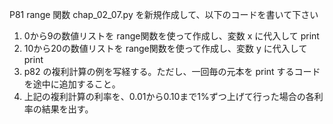 P81 range 関数
chap_02_07.py を新規作成して、以下のコードを書いて下さい

1. 0から9の数値リストを range関数を使って作成し、変数 x に代入して print
1. 10から20の数値リストを range関数を使って作成し、変数 y に代入して print
1. p82 の複利計算の例を写経する。ただし、一回毎の元本を print するコードを途中に追加すること。
1. 上記の複利計算の利率を、0.01から0.10まで1%ずつ上げて行った場合の各利率の結果を出す。

